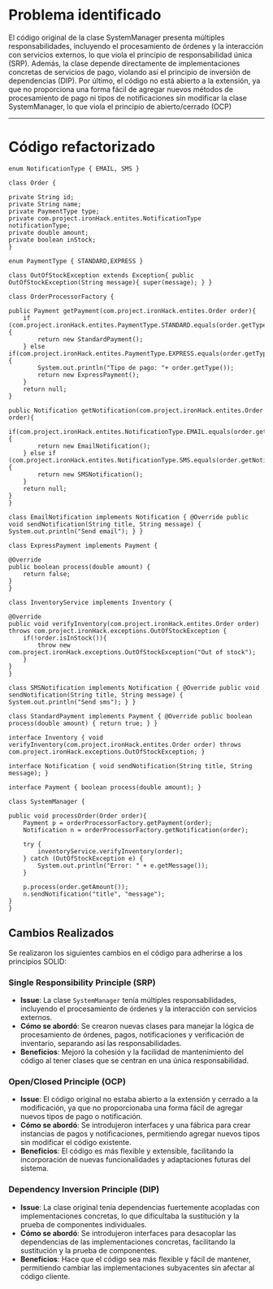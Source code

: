 # Problema identificado
El código original de la clase SystemManager presenta múltiples responsabilidades, incluyendo el procesamiento de órdenes y la interacción con servicios externos, lo que viola el principio de responsabilidad única (SRP). Además, la clase depende directamente de implementaciones concretas de servicios de pago, violando así el principio de inversión de dependencias (DIP). Por último, el código no está abierto a la extensión, ya que no proporciona una forma fácil de agregar nuevos métodos de procesamiento de pago ni tipos de notificaciones sin modificar la clase SystemManager, lo que viola el principio de abierto/cerrado (OCP)


____________

# Código refactorizado


```
enum NotificationType { EMAIL, SMS }

class Order {

private String id;
private String name;
private PaymentType type;
private com.project.ironHack.entites.NotificationType notificationType;
private double amount;
private boolean inStock;
}

enum PaymentType { STANDARD,EXPRESS }

class OutOfStockException extends Exception{ public OutOfStockException(String message){ super(message); } }

class OrderProcessorFactory {

public Payment getPayment(com.project.ironHack.entites.Order order){
    if (com.project.ironHack.entites.PaymentType.STANDARD.equals(order.getType())){
        return new StandardPayment();
    } else if(com.project.ironHack.entites.PaymentType.EXPRESS.equals(order.getType())){
        System.out.println("Tipo de pago: "+ order.getType());
        return new ExpressPayment();
    }
    return null;
}

public Notification getNotification(com.project.ironHack.entites.Order order){
    if(com.project.ironHack.entites.NotificationType.EMAIL.equals(order.getNotificationType())){
        return new EmailNotification();
    } else if (com.project.ironHack.entites.NotificationType.SMS.equals(order.getNotificationType())) {
        return new SMSNotification();
    }
    return null;
}
}

class EmailNotification implements Notification { @Override public void sendNotification(String title, String message) { System.out.println("Send email"); } }

class ExpressPayment implements Payment {

@Override
public boolean process(double amount) {
    return false;
}
}

class InventoryService implements Inventory {

@Override
public void verifyInventory(com.project.ironHack.entites.Order order) throws com.project.ironHack.exceptions.OutOfStockException {
    if(!order.isInStock()){
        throw new com.project.ironHack.exceptions.OutOfStockException("Out of stock");
    }
}
}

class SMSNotification implements Notification { @Override public void sendNotification(String title, String message) { System.out.println("Send sms"); } }

class StandardPayment implements Payment { @Override public boolean process(double amount) { return true; } }

interface Inventory { void verifyInventory(com.project.ironHack.entites.Order order) throws com.project.ironHack.exceptions.OutOfStockException; }

interface Notification { void sendNotification(String title, String message); }

interface Payment { boolean process(double amount); }

class SystemManager {

public void processOrder(Order order){
    Payment p = orderProcessorFactory.getPayment(order);
    Notification n = orderProcessorFactory.getNotification(order);

    try {
        inventoryService.verifyInventory(order);
    } catch (OutOfStockException e) {
        System.out.println("Error: " + e.getMessage());
    }

    p.process(order.getAmount());
    n.sendNotification("title", "message");
}
}
```

## Cambios Realizados

Se realizaron los siguientes cambios en el código para adherirse a los principios SOLID:

### Single Responsibility Principle (SRP)

- **Issue**: La clase `SystemManager` tenía múltiples responsabilidades, incluyendo el procesamiento de órdenes y la interacción con servicios externos.
- **Cómo se abordó**: Se crearon nuevas clases para manejar la lógica de procesamiento de órdenes, pagos, notificaciones y verificación de inventario, separando así las responsabilidades.
- **Beneficios**: Mejoró la cohesión y la facilidad de mantenimiento del código al tener clases que se centran en una única responsabilidad.

### Open/Closed Principle (OCP)

- **Issue**: El código original no estaba abierto a la extensión y cerrado a la modificación, ya que no proporcionaba una forma fácil de agregar nuevos tipos de pago o notificación.
- **Cómo se abordó**: Se introdujeron interfaces y una fábrica para crear instancias de pagos y notificaciones, permitiendo agregar nuevos tipos sin modificar el código existente.
- **Beneficios**: El código es más flexible y extensible, facilitando la incorporación de nuevas funcionalidades y adaptaciones futuras del sistema.

### Dependency Inversion Principle (DIP)

- **Issue**: La clase original tenía dependencias fuertemente acopladas con implementaciones concretas, lo que dificultaba la sustitución y la prueba de componentes individuales.
- **Cómo se abordó**: Se introdujeron interfaces para desacoplar las dependencias de las implementaciones concretas, facilitando la sustitución y la prueba de componentes.
- **Beneficios**: Hace que el código sea más flexible y fácil de mantener, permitiendo cambiar las implementaciones subyacentes sin afectar al código cliente.

